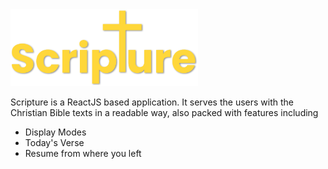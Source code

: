 <img src="./ui/src/assets/png/Logo_Main.png" width="300px" onerror='this.onerror = null; this.src="Logo_Main.png"'>

Scripture is a ReactJS based application. It serves the users with the Christian Bible texts in a readable way, also packed with features including

* Display Modes
* Today's Verse
* Resume from where you left